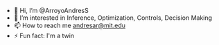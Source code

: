 - 👋 Hi, I’m @ArroyoAndresS
- 👀 I’m interested in Inference, Optimization, Controls, Decision Making
- 📫 How to reach me andresar@mit.edu
- ⚡ Fun fact: I'm a twin

<!---
ArroyoAndresS/ArroyoAndresS is a ✨ special ✨ repository because its `README.md` (this file) appears on your GitHub profile.
You can click the Preview link to take a look at your changes.
--->
